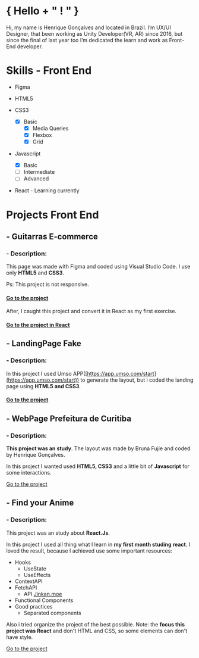
# { Hello + " ! " }

Hi, my name is Henrique Gonçalves and located in Brazil. I’m UX/UI Designer, that been working as Unity Developer(VR, AR) since 2016, but since the final of last year too I’m dedicated the learn and work as Front-End developer.

# Skills - Front End
 - Figma
 
 - HTML5
  
 - CSS3
	 - [x] Basic
		- [x] Media Queries
		- [x] Flexbox
		- [x] Grid
 
 - Javascript
	 - [x] Basic
	 - [ ] Intermediate
	 - [ ] Advanced

- React - Learning currently 

# Projects Front End

## - Guitarras E-commerce

### - Description: 

This page was made with Figma and coded using Visual Studio Code. I use only **HTML5** and **CSS3**.

Ps: This project is not responsive.

#### [Go to the project](https://henriquegoncalvessilva.github.io/PageSite_Guitarra_E-commerce/index.html)

After, I caught this project and convert it in React as my first exercise. 

#### [Go to the project in React](https://henriquegoncalvessilva.github.io/WebPage_React_Guittaras/index.html)

## - LandingPage Fake

### - Description: 

In this project I used Umso APP([https://app.umso.com/start](https://app.umso.com/start)) to generate the layout, but i coded the landing page using **HTML5 and CSS3**.

#### [Go to the project](https://henriquegoncalvessilva.github.io/LandingPageFake_FrontEnd/index.html)

## - WebPage Prefeitura de Curitiba

### - Description: 

**This project was an study**. The layout was made by Bruna Fujie and coded by Henrique Gonçalves. 

In this project I wanted used **HTML5, CSS3** and a little bit of **Javascript** for some interactions.

[Go to the project](https://henriquegoncalvessilva.github.io/WebPage_PrefeituraCuritiba/index.html)

## - Find your Anime

### - Description: 

This project was an study about **React.Js**. 

In this project I used all thing what I learn in **my first month studing react**. I loved the result, because I achieved use some important resources: 

 - Hooks
	 - UseState
	 - UseEffects
 - ContextAPI
- FetchAPI
	- API [Jinkan.moe](https://jikan.moe/)
- Functional Components
- Good practices
	- Separated components

Also i tried organize the project of the best possible. Note: the **focus this project was React** and don't HTML and CSS, so some elements can don't have style.

[Go to the project](https://henriquegoncalvessilva.github.io/FindYourAnime_React/index.html)
